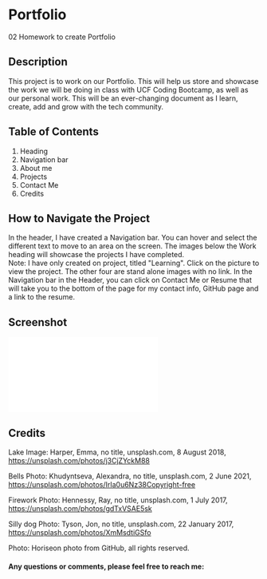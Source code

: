 # Portfolio
02 Homework to create Portfolio

## Description
This project is to work on our Portfolio.  This will help us store and showcase the work we will be doing in class with UCF Coding Bootcamp, as well as our personal work.  This will be an ever-changing document as I learn, create, add and grow with the tech community.  

## Table of Contents
1. Heading
2. Navigation bar
3. About me
4. Projects
5. Contact Me
6. Credits

## How to Navigate the Project
In the header, I have created a Navigation bar.  You can hover and select the different text to move to an area on the screen.  The images below the Work heading will showcase the projects I have completed.  
Note:  I have only created on project, titled "Learning".  Click on the picture to view the project.  The other four are stand alone images with no link.  In the Navigation bar in the Header, you can click on Contact Me or Resume that will take you to the bottom of the page for my contact info, GitHub page and a link to the resume.

## Screenshot
![Alt text](./Assets/images/screencapture-file-Users-candacerobbins-Documents-UCF-Homework-Portfolio-index-html-2022-03-28-23_50_08.pdf "Screenshot")


## Credits
Lake Image:
Harper, Emma, no title, unsplash.com, 8 August 2018, https://unsplash.com/photos/j3CjZYckM88


Bells Photo:
Khudyntseva, Alexandra, no title, unsplash.com, 2 June 2021, https://unsplash.com/photos/IrIa0u6Nz38Copyright-free

Firework Photo:
Hennessy, Ray, no title, unsplash.com, 1 July 2017, https://unsplash.com/photos/gdTxVSAE5sk


Silly dog Photo:
Tyson, Jon, no title, unsplash.com, 22 January 2017, https://unsplash.com/photos/XmMsdtiGSfo


Photo: Horiseon photo from GitHub, all rights reserved.


#### Any questions or comments, please feel free to reach me:



